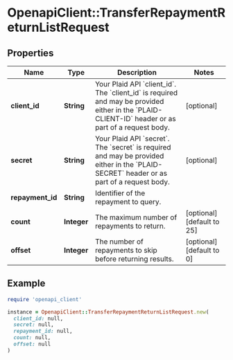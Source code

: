 # OpenapiClient::TransferRepaymentReturnListRequest

## Properties

| Name | Type | Description | Notes |
| ---- | ---- | ----------- | ----- |
| **client_id** | **String** | Your Plaid API &#x60;client_id&#x60;. The &#x60;client_id&#x60; is required and may be provided either in the &#x60;PLAID-CLIENT-ID&#x60; header or as part of a request body. | [optional] |
| **secret** | **String** | Your Plaid API &#x60;secret&#x60;. The &#x60;secret&#x60; is required and may be provided either in the &#x60;PLAID-SECRET&#x60; header or as part of a request body. | [optional] |
| **repayment_id** | **String** | Identifier of the repayment to query. |  |
| **count** | **Integer** | The maximum number of repayments to return. | [optional][default to 25] |
| **offset** | **Integer** | The number of repayments to skip before returning results. | [optional][default to 0] |

## Example

```ruby
require 'openapi_client'

instance = OpenapiClient::TransferRepaymentReturnListRequest.new(
  client_id: null,
  secret: null,
  repayment_id: null,
  count: null,
  offset: null
)
```

